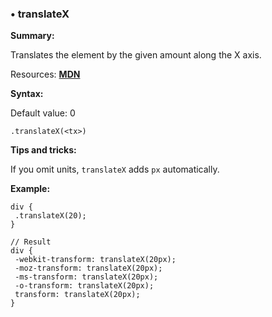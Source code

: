 ### <a name="translateX"></a> &#8226; translateX
**Summary:**

Translates the element by the given amount along the X axis.

Resources: **[MDN](https://developer.mozilla.org/en-US/docs/Web/CSS/transform#translateX)**

**Syntax:**
  
  Default value: 0

    .translateX(<tx>)

**Tips and tricks:**

  If you omit units, `translateX` adds `px` automatically.

**Example:**

    div {
     .translateX(20);
    }
    
    // Result
    div {
     -webkit-transform: translateX(20px);
     -moz-transform: translateX(20px);
     -ms-transform: translateX(20px);
     -o-transform: translateX(20px);
     transform: translateX(20px);
    }

